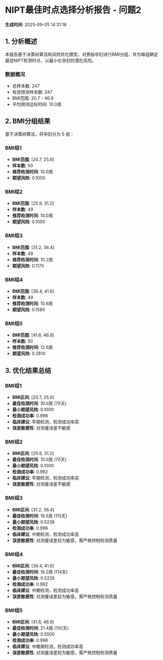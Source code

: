 # NIPT最佳时点选择分析报告 - 问题2

**生成时间**: 2025-09-05 14:31:18

## 1. 分析概述

本报告基于决策树算法和风险优化模型，对男胎孕妇进行BMI分组，并为每组确定最佳NIPT检测时点，以最小化孕妇的潜在风险。

### 数据概况
- 总样本数: 247
- 有效预测样本数: 247
- BMI范围: 20.7 - 46.9
- 平均预测达标时间: 10.0周

## 2. BMI分组结果

基于决策树算法，将孕妇分为 5 组：


### BMI组1
- **BMI范围**: [20.7, 25.9]  
- **样本数**: 50
- **推荐检测时间**: 10.0周
- **期望风险**: 0.1000

### BMI组2
- **BMI范围**: [25.9, 31.2]  
- **样本数**: 49
- **推荐检测时间**: 10.0周
- **期望风险**: 0.1000

### BMI组3
- **BMI范围**: [31.2, 36.4]  
- **样本数**: 49
- **推荐检测时间**: 10.2周
- **期望风险**: 0.1170

### BMI组4
- **BMI范围**: [36.4, 41.6]  
- **样本数**: 49
- **推荐检测时间**: 10.6周
- **期望风险**: 0.1580

### BMI组5
- **BMI范围**: [41.6, 46.9]  
- **样本数**: 50
- **推荐检测时间**: 12.6周
- **期望风险**: 0.2810


## 3. 优化结果总结


### BMI组1
- **BMI区间**: [20.7, 25.9]
- **最佳检测时间**: 10.0周 (70天)
- **最小期望风险**: 0.1000
- **检测成功率**: 0.996
- **临床建议**: 早期检测，检测成功率高
- **误差敏感性**: 对测量误差不敏感

### BMI组2
- **BMI区间**: [25.9, 31.2]
- **最佳检测时间**: 10.0周 (70天)
- **最小期望风险**: 0.1000
- **检测成功率**: 0.992
- **临床建议**: 早期检测，检测成功率高
- **误差敏感性**: 对测量误差不敏感

### BMI组3
- **BMI区间**: [31.2, 36.4]
- **最佳检测时间**: 16.5周 (115天)
- **最小期望风险**: 0.5238
- **检测成功率**: 0.996
- **临床建议**: 中期检测，检测成功率高
- **误差敏感性**: 对测量误差较为敏感，需严格控制检测质量

### BMI组4
- **BMI区间**: [36.4, 41.6]
- **最佳检测时间**: 16.2周 (114天)
- **最小期望风险**: 0.5226
- **检测成功率**: 0.992
- **临床建议**: 中期检测，检测成功率高
- **误差敏感性**: 对测量误差较为敏感，需严格控制检测质量

### BMI组5
- **BMI区间**: [41.6, 46.9]
- **最佳检测时间**: 21.4周 (150天)
- **最小期望风险**: 0.5500
- **检测成功率**: 0.998
- **临床建议**: 中晚期检测，检测成功率高
- **误差敏感性**: 对测量误差较为敏感，需严格控制检测质量

